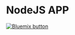 # NodeJS APP
<a href="https://bluemix.net/deploy?repository=https://github.com/BrunoTCouto/Watson-assistant-Telegram-with-STT-TTS-TOOLCHAIN"
    target="_blank"><img src="http://bluemix.net/deploy/button.png" alt="Bluemix button"/></a>